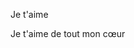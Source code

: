 Je t'aime

Je t'aime de tout mon cœur




































</section>

</article>



